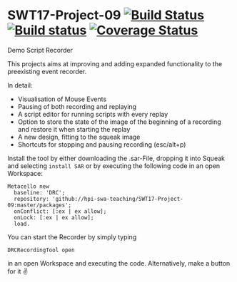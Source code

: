 # SWT17-Project-09 [![Build Status](https://travis-ci.org/hpi-swa-teaching/SWT17-Project-09.svg?branch=master)](https://travis-ci.org/hpi-swa-teaching/SWT17-Project-09) [![Build status](https://ci.appveyor.com/api/projects/status/x7objt2tk3m7mx34?svg=true)](https://ci.appveyor.com/project/fyndalf/swt17-project-09) [![Coverage Status](https://coveralls.io/repos/github/hpi-swa-teaching/SWT17-Project-09/badge.svg)](https://coveralls.io/github/hpi-swa-teaching/SWT17-Project-09)
Demo Script Recorder

This projects aims at improving and adding expanded functionality to the preexisting event recorder.

In detail:
 * Visualisation of Mouse Events
 * Pausing of both recording and replaying
 * A script editor for running scripts with every replay
 * Option to store the state of the image of the beginning of a recording and restore it when starting the replay
 * A new design, fitting to the squeak image
 * Shortcuts for stopping and pausing recording (esc/alt+p)

Install the tool by either downloading the .sar-File, dropping it into Squeak and selecting `install SAR` or by executing the following code in an open Workspace:
```Smalltalk
Metacello new
  baseline: 'DRC';
  repository: 'github://hpi-swa-teaching/SWT17-Project-09:master/packages';
  onConflict: [:ex | ex allow];
  onLock: [:ex | ex allow];
  load.
```

You can start the Recorder by simply typing 
```Smalltalk
DRCRecordingTool open
```
in an open Workspace and executing the code. Alternatively, make a button for it  :v:
